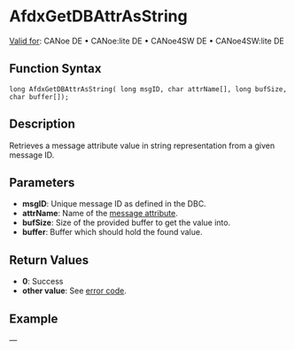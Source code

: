 # AfdxGetDBAttrAsString

[Valid for](../../../Shared/FeatureAvailability.md): CANoe DE • CANoe:lite DE • CANoe4SW DE • CANoe4SW:lite DE

## Function Syntax

```plaintext
long AfdxGetDBAttrAsString( long msgID, char attrName[], long bufSize, char buffer[]);
```

## Description

Retrieves a message attribute value in string representation from a given message ID.

## Parameters

- **msgID**: Unique message ID as defined in the DBC.
- **attrName**: Name of the [message attribute](../../../CANoeCANalyzer/AFDX/afdxDBsupport/afdxDBsupportMessageAttributes.md).
- **bufSize**: Size of the provided buffer to get the value into.
- **buffer**: Buffer which should hold the found value.

## Return Values

- **0**: Success
- **other value**: See [error code](../CAPLfunctionsAFDXErrorCodes.md).

## Example

—
